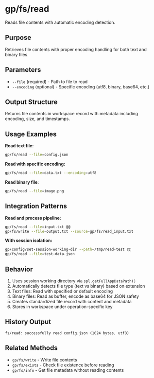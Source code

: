 # gp/fs/read

Reads file contents with automatic encoding detection.

## Purpose
Retrieves file contents with proper encoding handling for both text and binary files.

## Parameters
- `--file` (required) - Path to file to read
- `--encoding` (optional) - Specific encoding (utf8, binary, base64, etc.)

## Output Structure
Returns file contents in workspace record with metadata including encoding, size, and timestamps.

## Usage Examples

**Read text file:**
```bash
gp/fs/read --file=config.json
```

**Read with specific encoding:**
```bash
gp/fs/read --file=data.txt --encoding=utf8
```

**Read binary file:**
```bash
gp/fs/read --file=image.png
```

## Integration Patterns

**Read and process pipeline:**
```bash
gp/fs/read --file=input.txt @@
gp/fs/write --file=output.txt --source=gp/fs/read_input.txt
```

**With session isolation:**
```bash
gp/config/set-session-working-dir --path=/tmp/read-test @@
gp/fs/read --file=test-data.json
```

## Behavior
1. Uses session working directory via `spl.getFullAppDataPath()`
2. Automatically detects file type (text vs binary) based on extension
3. Text files: Read with specified or default encoding
4. Binary files: Read as buffer, encode as base64 for JSON safety
5. Creates standardized file record with content and metadata
6. Stores in workspace under operation-specific key

## History Output
```
fs/read: successfully read config.json (1024 bytes, utf8)
```

## Related Methods
- `gp/fs/write` - Write file contents
- `gp/fs/exists` - Check file existence before reading
- `gp/fs/info` - Get file metadata without reading contents